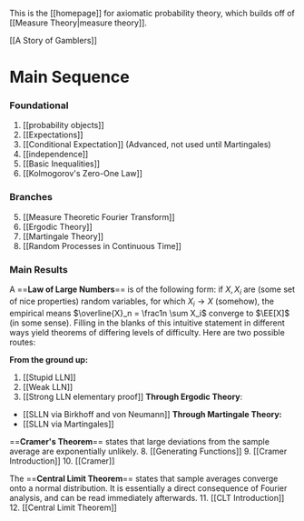 This is the [[homepage]] for axiomatic probability theory, which builds off of [[Measure Theory|measure theory]].

[[A Story of Gamblers]]

# Main Sequence

### Foundational
1. [[probability objects]]
2. [[Expectations]]
3. [[Conditional Expectation]] (Advanced, not used until Martingales)
4. [[independence]]
5. [[Basic Inequalities]]
6. [[Kolmogorov's Zero-One Law]]

### Branches
5. [[Measure Theoretic Fourier Transform]]
6. [[Ergodic Theory]]
7. [[Martingale Theory]]
8. [[Random Processes in Continuous Time]]

### Main Results

A ==**Law of Large Numbers**== is of the following form: if $X, X_i$ are (some set of nice properties) random variables, for which $X_i\to X$ (somehow), the empirical means $\overline{X}_n = \frac1n \sum X_i$ converge to $\EE[X]$ (in some sense). Filling in the blanks of this intuitive statement in different ways yield theorems of differing levels of difficulty. Here are two possible routes:

**From the ground up:**
1. [[Stupid LLN]]
2. [[Weak LLN]]
3. [[Strong LLN elementary proof]]
**Through Ergodic Theory**:
- [[SLLN via Birkhoff and von Neumann]]
**Through Martingale Theory:**
- [[SLLN via Martingales]]

==**Cramer's Theorem**== states that large deviations from the sample average are exponentially unlikely.
8. [[Generating Functions]]
9. [[Cramer Introduction]]
10. [[Cramer]]

The ==**Central Limit Theorem**== states that sample averages converge onto a normal distribution. It is essentially a direct consequence of Fourier analysis, and can be read immediately afterwards.
11. [[CLT Introduction]]
12. [[Central Limit Theorem]]